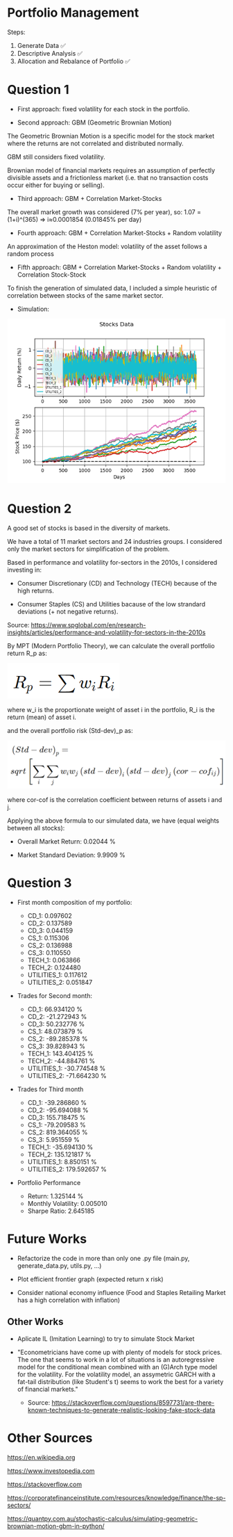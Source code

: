 # Portfolio Management

Steps:

1. Generate Data ✅
2. Descriptive Analysis ✅
3. Allocation and Rebalance of Portfolio ✅

# Question 1

* First approach: fixed volatility for each stock in the portfolio.

* Second approach: GBM (Geometric Brownian Motion)

The Geometric Brownian Motion is a specific model for the stock market where the returns are not correlated and distributed normally.

GBM still considers fixed volatility.

Brownian model of financial markets requires an assumption of perfectly divisible assets and a frictionless market (i.e. that no transaction costs occur either for buying or selling).

* Third approach: GBM + Correlation Market-Stocks

The overall market growth was considered (7% per year), so: 1.07 = (1+i)^(365) => i≈0.0001854 (0.01845% per day)

* Fourth approach: GBM + Correlation Market-Stocks + Random volatility

An approximation of the Heston model: volatility of the asset follows a random process

* Fifth approach: GBM + Correlation Market-Stocks + Random volatility + Correlation Stock-Stock

To finish the generation of simulated data, I included a simple heuristic of correlation between stocks of the same market sector.

* Simulation:

<img src="output/Sample-10stocks-3650days.png" alt="Stock Market Simulation">

# Question 2

A good set of stocks is based in the diversity of markets.

We have a total of 11 market sectors and 24 industries groups. I considered only the market sectors for simplification of the problem.

Based in performance and volatility for-sectors in the 2010s, I considered investing in:

* Consumer Discretionary (CD) and Technology (TECH) because of the high returns.

* Consumer Staples (CS) and Utilities bacause of the low strandard deviations (+ not negative returns).

Source: https://www.spglobal.com/en/research-insights/articles/performance-and-volatility-for-sectors-in-the-2010s

By MPT (Modern Portfolio Theory), we can calculate the overall portfolio return R_p as:

<img src="images/overall_portfolio_return.png" alt="Overall Portfolio Return Formula">

where w_i is the proportionate weight of asset i in the portfolio, R_i is the return (mean) of asset i.

and the overall portfolio risk (Std-dev)_p as:

<img src="images/overall_portfolio_risk.png" alt="Overall Portfolio Risk Formula">

where cor-cof is the correlation coefficient between returns of assets i and j.

Applying the above formula to our simulated data, we have (equal weights between all stocks):

* Overall Market Return: 0.02044 %

* Market Standard Deviation: 9.9909 %

# Question 3

* First month composition of my portfolio:
	* CD_1: 0.097602
	* CD_2: 0.137589
	* CD_3: 0.044159
	* CS_1: 0.115306
	* CS_2: 0.136988
	* CS_3: 0.110550
	* TECH_1: 0.063866
	* TECH_2: 0.124480
	* UTILITIES_1: 0.117612
	* UTILITIES_2: 0.051847

* Trades for Second month:
	* CD_1: 66.934120 %
	* CD_2: -21.272943 %
	* CD_3: 50.232776 %
	* CS_1: 48.073879 %
	* CS_2: -89.285378 %
	* CS_3: 39.828943 %
	* TECH_1: 143.404125 %
	* TECH_2: -44.884761 %
	* UTILITIES_1: -30.774548 %
	* UTILITIES_2: -71.664230 %

* Trades for Third month
	* CD_1: -39.286860 %
	* CD_2: -95.694088 %
	* CD_3: 155.718475 %
	* CS_1: -79.209583 %
	* CS_2: 819.364055 %
	* CS_3: 5.951559 %
	* TECH_1: -35.694130 %
	* TECH_2: 135.121817 %
	* UTILITIES_1: 8.850151 %
	* UTILITIES_2: 179.592657 %

* Portfolio Performance
	* Return: 1.325144 %
	* Monthly Volatility: 0.005010
	* Sharpe Ratio: 2.645185

# Future Works

* Refactorize the code in more than only one .py file (main.py, generate_data.py, utils.py, ...)

* Plot  efficient frontier graph (expected return x risk)

* Consider national economy influence (Food and Staples Retailing Market has a high correlation with inflation)

## Other Works

* Aplicate IL (Imitation Learning) to try to simulate Stock Market

* "Econometricians have come up with plenty of models for stock prices. The one that seems to work in a lot of situations is an autoregressive model for the conditional mean combined with an (G)Arch type model for the volatility. For the volatility model, an assymetric GARCH with a fat-tail distribution (like Student's t) seems to work the best for a variety of financial markets."
	* Source: https://stackoverflow.com/questions/8597731/are-there-known-techniques-to-generate-realistic-looking-fake-stock-data

# Other Sources

https://en.wikipedia.org

https://www.investopedia.com

https://stackoverflow.com

https://corporatefinanceinstitute.com/resources/knowledge/finance/the-sp-sectors/

https://quantpy.com.au/stochastic-calculus/simulating-geometric-brownian-motion-gbm-in-python/
